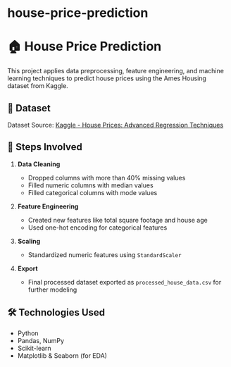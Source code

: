 # house-price-prediction
# 🏠 House Price Prediction

This project applies data preprocessing, feature engineering, and machine learning techniques to predict house prices using the Ames Housing dataset from Kaggle.

## 📁 Dataset
Dataset Source: [Kaggle - House Prices: Advanced Regression Techniques](https://www.kaggle.com/competitions/house-prices-advanced-regression-techniques/data)

## 🔧 Steps Involved

1. **Data Cleaning**
   - Dropped columns with more than 40% missing values
   - Filled numeric columns with median values
   - Filled categorical columns with mode values

2. **Feature Engineering**
   - Created new features like total square footage and house age
   - Used one-hot encoding for categorical features

3. **Scaling**
   - Standardized numeric features using `StandardScaler`

4. **Export**
   - Final processed dataset exported as `processed_house_data.csv` for further modeling

## 🛠️ Technologies Used
- Python
- Pandas, NumPy
- Scikit-learn
- Matplotlib & Seaborn (for EDA)

